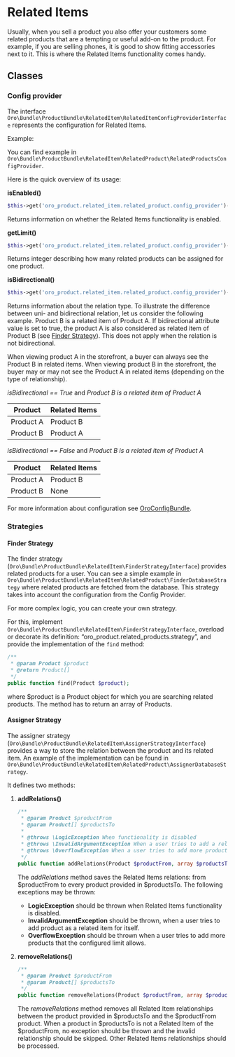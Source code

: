 <a id="bundle-docs-commerce-product-bundle-related"></a>

# Related Items

Usually, when you sell a product you also offer your customers some related products that are a tempting or useful add-on to the product. For example, if you are selling phones, it is good to show fitting accessories next to it. This is where the Related Items functionality comes handy.

<a id="bundle-docs-commerce-product-bundle-related-classes"></a>

## Classes

<a id="bundle-docs-commerce-product-bundle-related-config-provider"></a>

### Config provider

The interface `Oro\Bundle\ProductBundle\RelatedItem\RelatedItemConfigProviderInterface` represents the configuration for Related Items.

Example:

You can find example in `Oro\Bundle\ProductBundle\RelatedItem\RelatedProduct\RelatedProductsConfigProvider`.

Here is the quick overview of its usage:

**isEnabled()**

```php
$this->get('oro_product.related_item.related_product.config_provider')->isEnabled();
```

Returns information on whether the Related Items functionality is enabled.

**getLimit()**

```php
$this->get('oro_product.related_item.related_product.config_provider')->getLimit();
```

Returns integer describing how many related products can be assigned for one product.

**isBidirectional()**

```php
$this->get('oro_product.related_item.related_product.config_provider')->isBidirectional();
```

Returns information about the relation type. To illustrate the difference between uni- and bidirectional relation, let us consider the following example. Product B is a related item of Product A. If bidirectional attribute value is set to true, the product A is also considered as related item of Product B (see [Finder Strategy](#finder-sStrategy)). This does not apply when the relation is not bidirectional.

When viewing product A in the storefront, a buyer can always see the Product B in related items.
When viewing product B in the storefront, the buyer may or may not see the Product A in related items (depending on the type of relationship).

*isBidirectional == True* and *Product B is a related item of Product A*

| Product   | Related Items   |
|-----------|-----------------|
| Product A | Product B       |
| Product B | Product A       |

*isBidirectional == False* and *Product B is a related item of Product A*

| Product   | Related Items   |
|-----------|-----------------|
| Product A | Product B       |
| Product B | None            |

For more information about configuration see <a href="https://github.com/oroinc/platform/tree/master/src/Oro/Bundle/ConfigBundle" target="_blank">OroConfigBundle</a>.

<a id="bundle-docs-commerce-product-bundle-related-strategies"></a>

### Strategies

<a id="bundle-docs-commerce-product-bundle-related-finder-strategy"></a>

#### Finder Strategy

The finder strategy (`Oro\Bundle\ProductBundle\RelatedItem\FinderStrategyInterface`) provides related products
for a user.
You can see a simple example in `Oro\Bundle\ProductBundle\RelatedItem\RelatedProduct\FinderDatabaseStrategy`
where related products are fetched from the database. This strategy takes into account the configuration from the Config Provider.

For more complex logic, you can create your own strategy.

For this, implement `Oro\Bundle\ProductBundle\RelatedItem\FinderStrategyInterface`, overload or decorate its definition: “oro_product.related_products.strategy”, and provide the implementation of the `find` method:

```php
/**
 * @param Product $product
 * @return Product[]
 */
public function find(Product $product);
```

where $product is a Product object for which you are searching related products.
The method has to return an array of Products.

<a id="bundle-docs-commerce-product-bundle-related-assigner-strategy"></a>

#### Assigner Strategy

The assigner strategy (`Oro\Bundle\ProductBundle\RelatedItem\AssignerStrategyInterface`) provides a way to store
the relation between the product and its related item.
An example of the implementation can be found in
`Oro\Bundle\ProductBundle\RelatedItem\RelatedProduct\AssignerDatabaseStrategy`.

It defines two methods:

1. **addRelations()**
   ```php
   /**
    * @param Product $productFrom
    * @param Product[] $productsTo
    *
    * @throws \LogicException When functionality is disabled
    * @throws \InvalidArgumentException When a user tries to add a related product to itself
    * @throws \OverflowException When a user tries to add more products than the limit allows
    */
   public function addRelations(Product $productFrom, array $productsTo);
   ```

   The *addRelations* method saves the Related Items relations: from $productFrom to every product provided in $productsTo. The following exceptions may be thrown:
   * **LogicException** should be thrown when Related Items functionality is disabled.
   * **InvalidArgumentException** should be thrown, when a user tries to add product as a related item for itself.
   * **OverflowException** should be thrown when a user tries to add more products that the configured limit allows.
2. **removeRelations()**
   ```php
   /**
    * @param Product $productFrom
    * @param Product[] $productsTo
    */
   public function removeRelations(Product $productFrom, array $productsTo);
   ```

   The *removeRelations* method removes all Related Item relationships between the product provided in $productsTo and the $productFrom product. When a product in $productsTo is not a Related Item of the $productFrom, no exception should be thrown and the invalid relationship should be skipped. Other Related Items relationships should be processed.

<!-- Frontend -->
